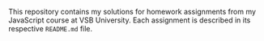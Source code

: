 This repository contains my solutions for homework assignments from my JavaScript course at VSB University. 
Each assignment is described in its respective `README.md` file.
